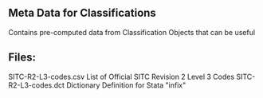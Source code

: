 Meta Data for Classifications
-----------------------------

Contains pre-computed data from Classification Objects that can be useful

Files:
------
SITC-R2-L3-codes.csv 	List of Official SITC Revision 2 Level 3 Codes
SITC-R2-L3-codes.dct 	Dictionary Definition for Stata "infix"